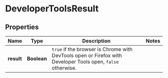 

# DeveloperToolsResult


## Properties

| Name | Type | Description | Notes |
|------------ | ------------- | ------------- | -------------|
|**result** | **Boolean** | `true` if the browser is Chrome with DevTools open or Firefox with Developer Tools open, `false` otherwise.  |  |



